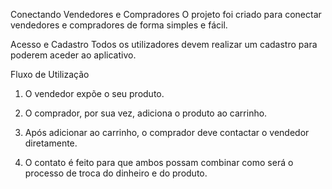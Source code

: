 Conectando Vendedores e Compradores
O projeto foi criado para conectar vendedores e compradores de forma simples e fácil.

Acesso e Cadastro
Todos os utilizadores devem realizar um cadastro para poderem aceder ao aplicativo.

Fluxo de Utilização
1. O vendedor expõe o seu produto.

2. O comprador, por sua vez, adiciona o produto ao carrinho.

3. Após adicionar ao carrinho, o comprador deve contactar o vendedor diretamente.

4. O contato é feito para que ambos possam combinar como será o processo de troca do dinheiro e do produto.